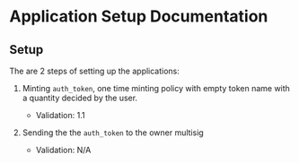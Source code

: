 # Application Setup Documentation

## Setup

The are 2 steps of setting up the applications:

1. Minting `auth_token`, one time minting policy with empty token name with a quantity decided by the user.

   - Validation: 1.1

2. Sending the the `auth_token` to the owner multisig

   - Validation: N/A